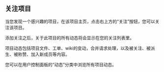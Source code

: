 ## 关注项目

当您发现一个感兴趣的项目，在该项目主页，点击右上方的“关注”按钮，您可以关注该项目。

添加关注之后，关于此项目的所有动态将会显示在您的关注列表里。

项目动态包括项目文件、工单、wiki的变动，合并请求处理，以及被关注、被派生、被称赞、加入新成员等内容。


您可以在用户控制面板的“动态”分类中浏览所有项目动态。

